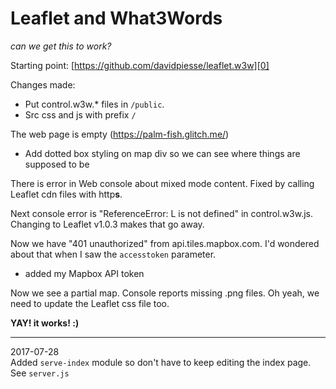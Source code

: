 # Leaflet and What3Words
_can we get this to work?_

Starting point:
[https://github.com/davidpiesse/leaflet.w3w][0]


Changes made:

- Put control.w3w.\* files in `/public`.
- Src css and js with prefix `/`

The web page is empty (https://palm-fish.glitch.me/)

- Add dotted box styling on map div so we can see where things are supposed to be

There is error in Web console about mixed mode content. Fixed by calling Leaflet cdn files with http**s**.

Next console error is "ReferenceError: L is not defined" in control.w3w.js. Changing to Leaflet v1.0.3 makes that go away.

Now we have "401 unauthorized" from api.tiles.mapbox.com. I'd wondered about that when I saw the `accesstoken` parameter.

 - added my Mapbox API token
 
Now we see a partial map. Console reports missing .png files. Oh yeah, we need to update the Leaflet css file too.

**YAY! it works! :)**

-----
2017-07-28  
Added `serve-index` module so don't have to keep editing the index page. See `server.js`







[0]: https://github.com/davidpiesse/leaflet.w3w